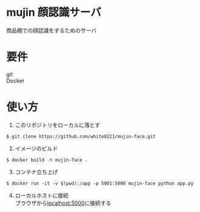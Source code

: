 # mujin 顔認識サーバ
商品棚での顔認識をするためのサーバ  

# 要件
git  
Docker  

# 使い方
1. このリポジトリをローカルに落とす  
``` .sourceCode .shell
$ git clone https://github.com/white0221/mujin-face.git
```  

2. イメージのビルド
``` .sourceCode .shell
$ docker build -t mujin-face .
```  

3. コンテナ立ち上げ  
``` .sourceCode .shell
$ docker run -it -v $(pwd):/app -p 5001:5000 mujin-face python app.py
```  

4. ローカルホストに接続  
ブラウザから[localhost:5000](http://localhost:5000)に接続する
